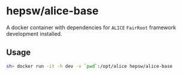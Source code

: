 hepsw/alice-base
================

A docker container with dependencies for `ALICE` `FairRoot` framework
development installed.

## Usage

```sh
sh> docker run -it -h dev -v `pwd`:/opt/alice hepsw/alice-base
```
